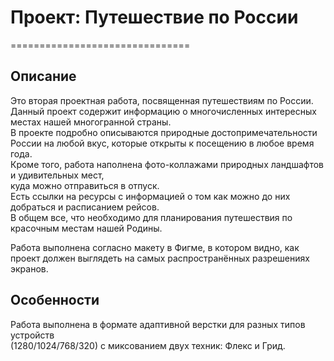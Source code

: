 # Проект: Путешествие по России

===============================

## **Описание**

Это вторая проектная работа, посвященная путешествиям по России.\
Данный проект содержит информацию о многочисленных интересных местах нашей многогранной страны.\
В проекте подробно описываются природные достопримечательности России на любой вкус,
которые открыты к посещению в любое время года.  
Кроме того, работа наполнена фото-коллажами природных ландшафтов и удивительных мест,  
куда можно отправиться в отпуск.  
Есть ссылки на ресурсы с информацией о том как можно до них добраться и расписанием рейсов.  
В общем все, что необходимо для планирования путешествия по красочным местам нашей Родины.

Работа выполнена согласно макету в Фигме, в котором видно, как проект должен выглядеть на самых распространённых разрешениях экранов.

## **Особенности**

Работа выполнена в формате адаптивной верстки для разных типов устройств  
(1280/1024/768/320) c миксованием двух техник: Флекс и Грид.
